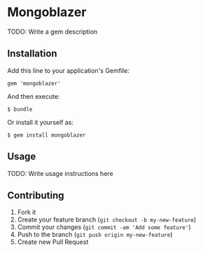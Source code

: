 # Mongoblazer

TODO: Write a gem description

## Installation

Add this line to your application's Gemfile:

    gem 'mongoblazer'

And then execute:

    $ bundle

Or install it yourself as:

    $ gem install mongoblazer

## Usage

TODO: Write usage instructions here

## Contributing

1. Fork it
2. Create your feature branch (`git checkout -b my-new-feature`)
3. Commit your changes (`git commit -am 'Add some feature'`)
4. Push to the branch (`git push origin my-new-feature`)
5. Create new Pull Request
